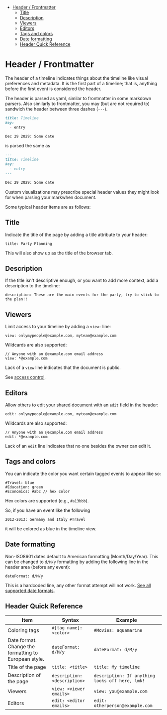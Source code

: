 <script setup>
import SubscriptionPillButtons from "../src/SubscriptionPillButtons.vue"

</script>

- [Header / Frontmatter](#header--frontmatter)
  - [Title](#title)
  - [Description](#description)
  - [Viewers](#viewers)
  - [Editors](#editors)
  - [Tags and colors](#tags-and-colors)
  - [Date formatting](#date-formatting)
  - [Header Quick Reference](#header-quick-reference)

# Header / Frontmatter

The header of a timeline indicates things about the timeline like visual preferences and metadata. It is the first part of a timeline; that is, anything before the first event is considered the header.

The header is parsed as yaml, similar to frontmatter in some markdown parsers. Also similarly to frontmatter, you may (but are not required to) sandwich the header between three dashes (`---`).

```md
title: Timeline
key:
  - entry

Dec 29 2029: Some date
```

is parsed the same as

```md
---
title: Timeline
key:
  - entry
---

Dec 29 2029: Some date
```

Custom visualizations may prescribe special header values they might look for when parsing your markwhen document.

Some typical header items are as follows:

## Title

Indicate the title of the page by adding a title attribute to your header:

```
title: Party Planning
```

This will also show up as the title of the browser tab.

## Description

If the title isn't descriptive enough, or you want to add more context, add a description to the timeline:

```
description: These are the main events for the party, try to stick to the plan!!
```

## Viewers

<SubscriptionPillButtons/>

Limit access to your timeline by adding a `view:` line:

```
view: onlymypeople@example.com, myteam@example.com
```

Wildcards are also supported:

```
// Anyone with an @example.com email address
view: *@example.com
```

Lack of a `view` line indicates that the document is public.

See [access control](#access-control).

## Editors

Allow others to edit your shared document with an `edit` field in the header:

```
edit: onlymypeople@example.com, myteam@example.com
```

Wildcards are also supported:

```
// Anyone with an @example.com email address
edit: *@example.com
```

Lack of an `edit` line indicates that no one besides the owner can edit it.

## Tags and colors

You can indicate the color you want certain tagged events to appear like so:

```
#Travel: blue
#Education: green
#Economics: #abc // hex color
```

Hex colors are supported (e.g., `#a13bbb`).

So, if you have an event like the following

```
2012-2013: Germany and Italy #Travel
```

it will be colored as blue in the timeline view.

## Date formatting

Non-ISO8601 dates default to American formatting (Month/Day/Year). This can be changed to `d/M/y` formatting by adding the following line in the header area (before any event):

```
dateFormat: d/M/y
```

This is a hardcoded line, any other format attempt will not work. [See all supported date formats](/syntax/dates-and-ranges).

## Header Quick Reference

| Item                                                  | Syntax                       | Example                                         |
| ----------------------------------------------------- | ---------------------------- | ----------------------------------------------- |
| Coloring tags                                         | `#[tag name]: <color>`       | `#Movies: aquamarine`                           |
| Date format. Change the formatting to European style. | `dateFormat: d/M/y`          | `dateFormat: d/M/y`                             |
| Title of the page                                     | `title: <title>`             | `title: My timeline`                            |
| Description of the page                               | `description: <description>` | `description: If anything looks off here, lmk!` |
| Viewers                                               | `view: <viewer emails>`      | `view: you@example.com`                         |
| Editors                                               | `edit: <editor emails>`      | `edit: otherperson@example.com`                 |
